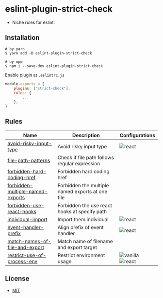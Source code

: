 # eslint-plugin-strict-check
- Niche rules for eslint.

## Installation

```shell
# by yarn
$ yarn add -D eslint-plugin-strict-check

# by npm
$ npm i --save-dev eslint-plugin-strict-check
```

Enable plugin at `.eslintrc.js`

```js
module.exports = {
    plugins: ["strict-check"],
    rules: {
        ...
    },
}
```

## Rules

| Name                                                                               | Description                                      | Configurations                                                                                              |
|------------------------------------------------------------------------------------|--------------------------------------------------|-------------------------------------------------------------------------------------------------------------|
| [avoid-risky-input-type](docs/rules/avoid-risky-input-type.md)                     | Avoid risky input type                           | ![react](https://img.shields.io/badge/-react-blue)                                                          |
| [file-path-patterns](docs/rules/file-path-patterns.md)                             | Check if file path follows regular expression    |                                                                                                             |
| [forbidden-hard-coding-href](docs/rules/forbidden-hard-coding-href.md)             | Forbidden hard coding href                       |                                                                                                             |
| [forbidden-multiple-named-exports](docs/rules/forbidden-multiple-named-exports.md) | Forbidden the multiple named exports at one file |                                                                                                             |
| [forbidden-use-react-hooks](docs/rules/forbidden-use-react-hooks.md)               | Forbidden the use react hooks at specify path    |                                                                                                             |
| [individual-import](docs/rules/individual-import.md)                               | Import them individual                           | ![react](https://img.shields.io/badge/-react-blue)                                                          |
| [event-handler-prefix](docs/rules/event-handler-prefix.md)                         | Align prefix of event handler                    | ![react](https://img.shields.io/badge/-react-blue)                                                          |
| [match-names-of-file-and-export](docs/rules/match-names-of-file-and-export.md)     | Match name of filename and export target         |                                                                                                             |
| [restrict-use-of-process-env](docs/rules/restrict-use-of-process-env.md)           | Restrict environment usage                       | ![vanilla](https://img.shields.io/badge/-vanilla-yellow) ![react](https://img.shields.io/badge/-react-blue) |

## License
- [MIT](LICENSE)
